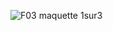 ![F03 maquette 1sur3](https://user-images.githubusercontent.com/61595849/201052634-2a30ba5b-a59b-4a62-ada8-ef535185d7fc.png)
